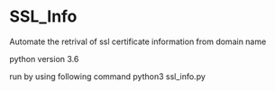 # SSL_Info
Automate the retrival of ssl certificate information from domain name

python version 3.6

run by using following command
python3 ssl_info.py

